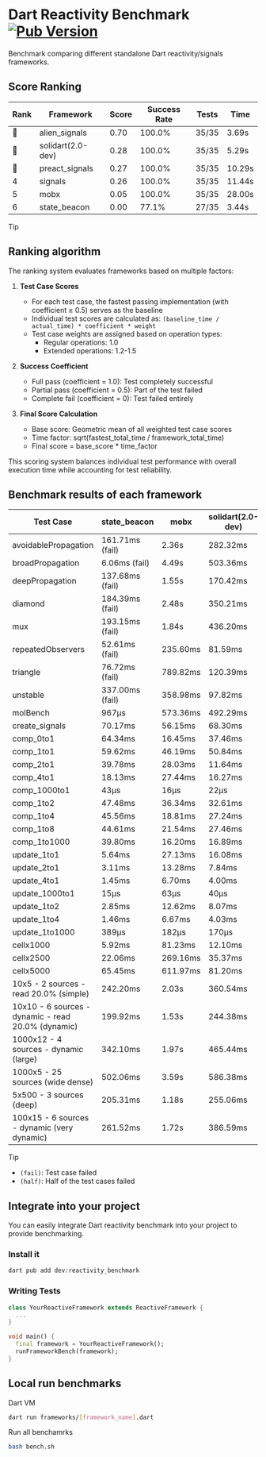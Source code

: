 # Dart Reactivity Benchmark [![Pub Version](https://img.shields.io/pub/v/reactivity_benchmark)](https://pub.dev/packages/reactivity_benchmark)

Benchmark comparing different standalone Dart reactivity/signals frameworks.

## Score Ranking

<!-- ranking start -->
| Rank | Framework | Score | Success Rate | Tests | Time |
|------|-----------|-------|--------------|-------|------|
| 🥇 | alien_signals | 0.70 | 100.0% | 35/35 | 3.69s |
| 🥈 | solidart(2.0-dev) | 0.28 | 100.0% | 35/35 | 5.29s |
| 🥉 | preact_signals | 0.27 | 100.0% | 35/35 | 10.29s |
| 4 | signals | 0.26 | 100.0% | 35/35 | 11.44s |
| 5 | mobx | 0.05 | 100.0% | 35/35 | 28.00s |
| 6 | state_beacon | 0.00 | 77.1% | 27/35 | 3.44s |

<!-- ranking end -->

> [!TIP]
> ## Ranking algorithm
>
> The ranking system evaluates frameworks based on multiple factors:
>
> 1. **Test Case Scores**
>    - For each test case, the fastest passing implementation (with coefficient ≥ 0.5) serves as the baseline
>    - Individual test scores are calculated as: `(baseline_time / actual_time) * coefficient * weight`
>    - Test case weights are assigned based on operation types:
>      - Regular operations: 1.0
>      - Extended operations: 1.2-1.5
>
> 2. **Success Coefficient**
>    - Full pass (coefficient = 1.0): Test completely successful
>    - Partial pass (coefficient = 0.5): Part of the test failed
>    - Complete fail (coefficient = 0): Test failed entirely
>
> 3. **Final Score Calculation**
>    - Base score: Geometric mean of all weighted test case scores
>    - Time factor: sqrt(fastest_total_time / framework_total_time)
>    - Final score = base_score * time_factor
>
> This scoring system balances individual test performance with overall execution time while accounting for test reliability.

## Benchmark results of each framework

<!-- test-case start -->
| Test Case | state_beacon | mobx | solidart(2.0-dev) | preact_signals | signals | alien_signals |
|---|---|---|---|---|---|---|
| avoidablePropagation | 161.71ms (fail) | 2.36s | 282.32ms | 198.85ms | 208.92ms | 186.54ms |
| broadPropagation | 6.06ms (fail) | 4.49s | 503.36ms | 450.47ms | 452.78ms | 344.89ms |
| deepPropagation | 137.68ms (fail) | 1.55s | 170.42ms | 177.44ms | 168.75ms | 122.34ms |
| diamond | 184.39ms (fail) | 2.48s | 350.21ms | 281.21ms | 279.71ms | 229.87ms |
| mux | 193.15ms (fail) | 1.84s | 436.20ms | 401.08ms | 409.42ms | 371.25ms |
| repeatedObservers | 52.61ms (fail) | 235.60ms | 81.59ms | 39.71ms | 44.71ms | 45.40ms |
| triangle | 76.72ms (fail) | 789.82ms | 120.39ms | 100.60ms | 99.62ms | 84.29ms |
| unstable | 337.00ms (fail) | 358.98ms | 97.82ms | 70.68ms | 79.06ms | 67.17ms |
| molBench | 967μs | 573.36ms | 492.29ms | 482.02ms | 487.18ms | 487.14ms |
| create_signals | 70.17ms | 56.15ms | 68.30ms | 4.56ms | 26.39ms | 27.82ms |
| comp_0to1 | 64.34ms | 16.45ms | 37.46ms | 23.18ms | 12.22ms | 7.80ms |
| comp_1to1 | 59.62ms | 46.19ms | 50.84ms | 14.95ms | 18.94ms | 4.30ms |
| comp_2to1 | 39.78ms | 28.03ms | 11.64ms | 17.44ms | 9.45ms | 2.37ms |
| comp_4to1 | 18.13ms | 27.44ms | 16.27ms | 13.98ms | 8.97ms | 7.68ms |
| comp_1000to1 | 43μs | 16μs | 22μs | 4μs | 4μs | 3μs |
| comp_1to2 | 47.48ms | 36.34ms | 32.61ms | 18.01ms | 15.81ms | 9.91ms |
| comp_1to4 | 45.56ms | 18.81ms | 27.24ms | 36.29ms | 22.66ms | 11.87ms |
| comp_1to8 | 44.61ms | 21.54ms | 27.46ms | 8.03ms | 5.93ms | 5.04ms |
| comp_1to1000 | 39.80ms | 16.20ms | 16.89ms | 5.16ms | 6.20ms | 3.75ms |
| update_1to1 | 5.64ms | 27.13ms | 16.08ms | 8.75ms | 8.97ms | 10.41ms |
| update_2to1 | 3.11ms | 13.28ms | 7.84ms | 4.29ms | 4.50ms | 2.27ms |
| update_4to1 | 1.45ms | 6.70ms | 4.00ms | 2.14ms | 2.25ms | 2.59ms |
| update_1000to1 | 15μs | 63μs | 40μs | 21μs | 22μs | 26μs |
| update_1to2 | 2.85ms | 12.62ms | 8.07ms | 4.58ms | 4.46ms | 5.14ms |
| update_1to4 | 1.46ms | 6.67ms | 4.03ms | 2.15ms | 2.21ms | 2.52ms |
| update_1to1000 | 389μs | 182μs | 170μs | 160μs | 44μs | 50μs |
| cellx1000 | 5.92ms | 81.23ms | 12.10ms | 9.65ms | 10.22ms | 7.34ms |
| cellx2500 | 22.06ms | 269.16ms | 35.37ms | 27.48ms | 28.22ms | 20.71ms |
| cellx5000 | 65.45ms | 611.97ms | 81.20ms | 80.77ms | 68.46ms | 52.47ms |
| 10x5 - 2 sources - read 20.0% (simple) | 242.20ms | 2.03s | 360.54ms | 439.51ms | 518.06ms | 229.99ms |
| 10x10 - 6 sources - dynamic - read 20.0% (dynamic) | 199.92ms | 1.53s | 244.38ms | 268.13ms | 281.71ms | 178.00ms |
| 1000x12 - 4 sources - dynamic (large) | 342.10ms | 1.97s | 465.44ms | 3.70s | 3.96s | 286.20ms |
| 1000x5 - 25 sources (wide dense) | 502.06ms | 3.59s | 586.38ms | 2.71s | 3.48s | 413.07ms |
| 5x500 - 3 sources (deep) | 205.31ms | 1.18s | 255.06ms | 225.46ms | 223.40ms | 191.28ms |
| 100x15 - 6 sources - dynamic (very dynamic) | 261.52ms | 1.72s | 386.59ms | 452.93ms | 493.62ms | 267.83ms |

<!-- test-case end -->

> [!TIP]
> - `(fail)`: Test case failed
> - `(half)`: Half of the test cases failed

## Integrate into your project

You can easily integrate Dart reactivity benchmark into your project to provide benchmarking.

### Install it

```bash
dart pub add dev:reactivity_benchmark
```

### Writing Tests

```dart
class YourReactiveFramework extends ReactiveFramework {
  ...
}

void main() {
  final framework = YourReactiveFramework();
  runFrameworkBench(framework);
}
```

## Local run benchmarks

Dart VM
```bash
dart run frameworks/[framework_name].dart
```

Run all benchamrks
```bash
bash bench.sh
```
